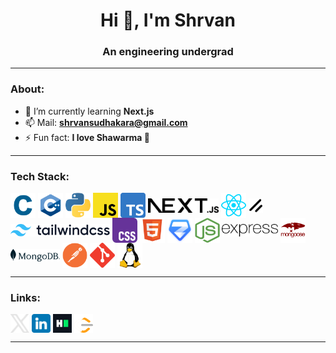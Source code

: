 <h1 align="center">Hi 👋, I'm Shrvan</h1>
<h3 align="center">An engineering undergrad </h3>
<hr />

<h3 align="left">About:</h3>

- 🌱 I’m currently learning **Next.js**
- 📫 Mail: **shrvansudhakara@gmail.com**
- ⚡ Fun fact: **I love Shawarma 🌯**
<hr />

<h3 align="left">Tech Stack:</h3>
<p align="left">
    <a
        href="https://en.wikipedia.org/wiki/C_(programming_language)"
        target="_blank"
        rel="noopener noreferrer"
        ><img
            src="assets/c-icon.svg"
            alt="git"
            width="40"
            height="40"
            align="center"
    /></a>
    <a
        href="https://en.wikipedia.org/wiki/C%2B%2B"
        target="_blank"
        rel="noopener noreferrer"
        ><img
            src="assets/cpp-icon.svg"
            alt="c++"
            width="40"
            height="40"
            align="center"
    /></a>
    <a href="https://www.python.org" target="_blank" rel="noopener noreferrer"
        ><img
            src="assets/python-icon.svg"
            alt="python"
            width="40"
            height="40"
            align="center"
    /></a>
    <a
        href="https://developer.mozilla.org/en-US/docs/Web/JavaScript"
        target="_blank"
        rel="noopener noreferrer"
        ><img
            src="assets/javascript-icon.svg"
            alt="javascript"
            width="40"
            height="40"
            align="center"
    /></a>
    <a
        href="https://www.typescriptlang.org"
        target="_blank"
        rel="noopener noreferrer"
        ><img
            src="assets/typescript-icon.svg"
            alt="typescript"
            width="40"
            height="40"
            align="center"
    /></a>
    <a href="https://nextjs.org" target="_blank" rel="noopener noreferrer"
        ><picture>
            <source
                srcset="assets/nextjs-icon-dark.svg"
                media="(prefers-color-scheme: dark)" />
            <source
                srcset="assets/nextjs-icon-light.svg"
                media="(prefers-color-scheme: light)" />
            <img
                src="assets/nextjs-icon-light.svg"
                alt="next.js"
                height="23"
                align="center" /></picture
    ></a>
    <a href="https://react.dev" target="_blank" rel="noopener noreferrer"
        ><img
            src="assets/react-icon.svg"
            alt="react"
            width="40"
            height="40"
            align="center"
    /></a>
    <a href="https://ui.shadcn.com/" target="_blank" rel="noopener noreferrer"
        ><picture>
            <source
                srcset="assets/shadcn-icon-dark.svg"
                media="(prefers-color-scheme: dark)" />
            <source
                srcset="assets/shadcn-icon-light.svg"
                media="(prefers-color-scheme: light)" />
            <img
                src="assets/shadcn-icon-light.svg"
                alt="shadcn"
                height="23"
                align="center" /></picture
    ></a>
    <a href="https://tailwindcss.com" target="_blank" rel="noopener noreferrer"
        ><picture>
            <source
                srcset="assets/tailwindcss-icon-dark.svg"
                media="(prefers-color-scheme: dark)" />
            <source
                srcset="assets/tailwindcss-icon-light.svg"
                media="(prefers-color-scheme: light)" />
            <img
                src="assets/tailwindcss-icon-light.svg"
                alt="next.js"
                height="20"
                align="center" /></picture
    ></a>
    <a
        href="https://developer.mozilla.org/en-US/docs/Web/CSS"
        target="_blank"
        rel="noopener noreferrer"
        ><img
            src="assets/css-icon.svg"
            alt="css"
            width="40"
            height="40"
            align="center"
    /></a>
    <a
        href="https://developer.mozilla.org/en-US/docs/Web/HTML"
        target="_blank"
        rel="noopener noreferrer"
        ><img
            src="assets/html-icon.svg"
            alt="html"
            width="40"
            height="40"
            align="center"
    /></a>
    <a href="https://zod.dev" target="_blank" rel="noopener noreferrer"
        ><img
            src="assets/zod-icon.svg"
            alt="zod"
            width="40"
            height="40"
            align="center"
    /></a>
    <a href="https://nodejs.org/en" target="_blank" rel="noopener noreferrer"
        ><img
            src="assets/node-icon.svg"
            alt="node.js"
            width="40"
            height="40"
            align="center"
    /></a>
    <a href="https://expressjs.com" target="_blank" rel="noopener noreferrer"
        ><picture>
            <source
                srcset="assets/express-icon-dark.svg"
                media="(prefers-color-scheme: dark)" />
            <source
                srcset="assets/express-icon-light.svg"
                media="(prefers-color-scheme: light)" />
            <img
                src="assets/express-icon-light.svg"
                alt="express.js"
                height="20"
                align="center" /></picture
    ></a>
    <a href="https://mongoosejs.com/" target="_blank" rel="noopener noreferrer"
        ><img
            src="assets/mongoose-icon.svg"
            alt="mongoose"
            width="40"
            height="40"
            align="center"
    /></a>
    <a href="https://www.mongodb.com/" target="_blank" rel="noopener noreferrer"
        ><picture>
            <source
                srcset="assets/mongodb-icon-dark.svg"
                media="(prefers-color-scheme: dark)" />
            <source
                srcset="assets/mongodb-icon-light.svg"
                media="(prefers-color-scheme: light)" />
            <img
                src="assets/mongodb-icon-light.svg"
                alt="mongodb"
                height="20"
                align="center" /></picture
    ></a>
    <a href="https://www.postman.com/" target="_blank" rel="noopener noreferrer"
        ><img
            src="assets/postman-icon.svg"
            alt="postman"
            width="40"
            height="40"
            align="center"
    /></a>
    <a href="https://git-scm.com" target="_blank" rel="noopener noreferrer"
        ><img
            src="assets/git-icon.svg"
            alt="git"
            width="40"
            height="40"
            align="center"
    /></a>
    <a
        href="https://www.kernel.org/category/about.html"
        target="_blank"
        rel="noopener noreferrer"
        ><img
            src="assets/linux-icon.svg"
            alt="linux"
            width="40"
            height="40"
            align="center"
    /></a>
</p>

<hr />

<h3 align="left">Links:</h3>
<p align="left">
    <a
        href="https://x.com/shrvansudhakara"
        target="_blank"
        rel="noopener noreferrer"
        ><picture>
            <source
                srcset="assets/x-icon-dark.svg"
                media="(prefers-color-scheme: dark)" />
            <source
                srcset="assets/x-icon-light.svg"
                media="(prefers-color-scheme: light)" />
            <img
                src="assets/x-icon-dark.svg"
                alt="x.com/shrvansudhakara"
                height="30"
                width="30"
                align="center" /></picture
    ></a>
    <a
        href="https://linkedin.com/in/shrvansudhakara"
        target="_blank"
        rel="noopener noreferrer"
        ><picture>
            <source
                srcset="assets/linkedin-icon-dark.svg"
                media="(prefers-color-scheme: dark)" />
            <source
                srcset="assets/linkedin-icon-light.svg"
                media="(prefers-color-scheme: light)" />
            <img
                src="assets/linkedin-icon-light.svg"
                alt="linkedin.com/in/shrvansudhakara"
                height="30"
                width="30"
                align="center" /></picture
    ></a>
    <a
        href="https://www.hackerrank.com/shrvansudhakara"
        target="_blank"
        rel="noopener noreferrer"
        ><img
            align="center"
            src="assets/hackerrank-icon.svg"
            alt="hackerrank.com/shrvansudhakara"
            height="30"
            width="30"
    /></a>
    <a
        href="https://www.leetcode.com/shrvansudhakara"
        target="_blank"
        rel="noopener noreferrer"
        ><picture>
            <source
                srcset="assets/leetcode-icon-dark.svg"
                media="(prefers-color-scheme: dark)" />
            <source
                srcset="assets/leetcode-icon-light.svg"
                media="(prefers-color-scheme: light)" />
            <img
                src="assets/leetcode-icon-dark.svg"
                alt="leetcode.com/shrvansudhakara"
                height="30"
                width="30"
                align="center" /></picture
    ></a>
</p>
<hr />
